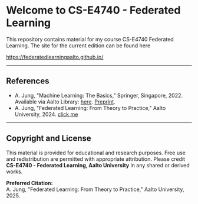 # Welcome to CS-E4740 - Federated Learning

This repository contains material for my course CS-E4740 Federated Learning. The site for the current edition can be found here 

https://federatedlearningaalto.github.io/


---

## References

- A. Jung, "Machine Learning: The Basics," Springer, Singapore, 2022. Available via Aalto Library: [here](https://primo.aalto.fi/discovery/search?query=any,contains,machine%20learning%20the%20basics&tab=LibraryCatalog&search_scope=MyInstitution&vid=358AALTO_INST:VU1&lang=en&offset=0). [Preprint](https://mlbook.cs.aalto.fi).
- A. Jung, "Federated Learning: From Theory to Practice," Aalto University, 2024. [click me](material/FLBook.pdf)
---

## Copyright and License

This material is provided for educational and research purposes. Free use and redistribution are 
permitted with appropriate attribution. Please credit **CS-E4740 - Federated Learning, Aalto University** in any shared or derived works.

**Preferred Citation:**  
A. Jung, "Federated Learning: From Theory to Practice," Aalto University, 2025.
